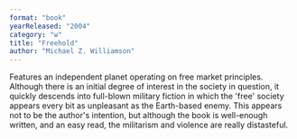 ```yaml
---
format: "book"
yearReleased: "2004"
category: "w"
title: "Freehold"
author: "Michael Z. Williamson"
---
```

Features an independent planet operating on free market  principles. Although there is an initial degree of interest in the society in  question, it quickly descends into full-blown military fiction in which the  'free' society appears every bit as unpleasant as the Earth-based enemy. This  appears not to be the author's intention, but although the book is well-enough  written, and an easy read, the militarism and violence are really distasteful.
 